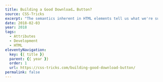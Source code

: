 ```yaml
---
title: Building a Good Download… Button?
source: CSS-Tricks
excerpt: "The semantics inherent in HTML elements tell us what we're supposed to use them for. Need a heading? You'll want a heading element. Want a paragraph? Our trusty friend p is here, loyal as ever. Want a download? Well, you're going to want… hmm"
date: 2018-02-03
year: 2018
tags:
  - Attributes
  - Development
  - HTML
eleventyNavigation:
  key: {{ title }}
  parent: {{ year }}
  order: 1
  url: https://css-tricks.com/building-good-download-button/
permalink: false
---
```

